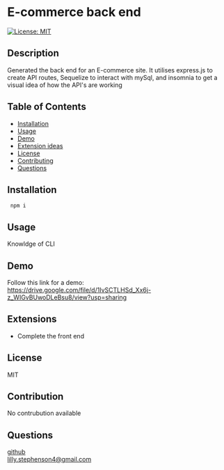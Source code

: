 # E-commerce back end
  [![License: MIT](https://img.shields.io/badge/License-MIT-yellow.svg)](https://opensource.org/licenses/MIT)
  ## Description
  Generated the back end for an E-commerce site. It utilises express.js to create API routes, Sequelize to interact with mySql, and insomnia to get a visual idea of how the API's are working
  ## Table of Contents 
  - [Installation](#installation)
  - [Usage](#usage)
  - [Demo](#demo)
  - [Extension ideas](#extensions)
  - [License](#license)
  - [Contributing](#contribution)
  - [Questions](#questions)
  ## Installation
     npm i
  ## Usage
  Knowldge of CLI
  ## Demo
  Follow this link for a demo: https://drive.google.com/file/d/1IvSCTLHSd_Xx6j-z_WIGvBUwoDLeBsu8/view?usp=sharing
  ## Extensions
  - Complete the front end
  ## License
  MIT
  ## Contribution
  No contrubution available
  ## Questions
<a href= "https://github.com/lills1"> github </a>
<br>
<a href="mailto:lilly.stephenson4@gmail.com"> lilly.stephenson4@gmail.com</a>
